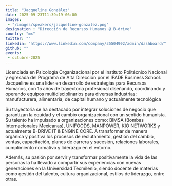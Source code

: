 ```yaml
---
title: "Jacqueline González"
date: 2025-09-23T11:39:19-06:00
images: 
 - "/images/speakers/jacqueline-gonzalez.png"
designation : "Dirección de Recursos Humanos @ B-drive"
country: "mx"
twitter: ""
linkedin: "https://www.linkedin.com/company/35504902/admin/dashboard/"
github: ""
events: 
 - octubre-2025
---
```


Licenciada en Psicología Organizacional por el Instituto Politécnico Nacional y egresada del Programa de Alta Dirección por el IPADE Business School. Jacqueline es una líder en desarrollo de estrategias para Recursos Humanos, con 15 años de trayectoria profesional diseñando, coordinando y operando equipos multidisciplinarios para diversas industrias: manufacturera, alimentaria, de capital humano y actualmente tecnológica

Su trayectoria se ha destacado por integrar soluciones de negocio que garantizan la equidad y el cambio organizacional con un sentido humanista. Su talento ha impulsado a organizaciones como: BIMSA (Bombas Internacionales Mexicanas), UNIFOODS, MANPOWER, KIO NETWORKS y actualmente B-DRIVE IT & ENGINE CORE. A transformar de manera orgánica y positiva los procesos de reclutamiento, gestión del cambio, ventas, capacitación, planes de carrera y sucesión, relaciones laborales, cumplimiento normativo y liderazgo en el entorno.

Además, su pasión por servir y transformar positivamente la vida de las personas la ha llevado a compartir sus experiencias con nuevas generaciones en la Universidad Tecmilenio, siendo docente de materias como gestión del talento, cultura organizacional, estilos de liderazgo, entre otras.